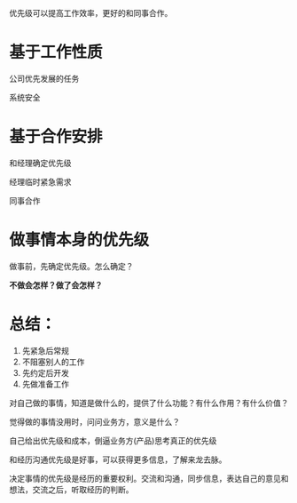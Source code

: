 优先级可以提高工作效率，更好的和同事合作。

# 基于工作性质

公司优先发展的任务

系统安全

# 基于合作安排

和经理确定优先级

经理临时紧急需求

同事合作

# 做事情本身的优先级

做事前，先确定优先级。怎么确定？

**不做会怎样？做了会怎样？**



# 总结：

1. 先紧急后常规
2. 不阻塞别人的工作
3. 先约定后开发
4. 先做准备工作



对自己做的事情，知道是做什么的，提供了什么功能？有什么作用？有什么价值？

觉得做的事情没用时，问问业务方，意义是什么？



自己给出优先级和成本，倒逼业务方(产品)思考真正的优先级



和经历沟通优先级是好事，可以获得更多信息，了解来龙去脉。

决定事情的优先级是经历的重要权利。交流和沟通，同步信息，表达自己的意见和想法，交流之后，听取经历的判断。